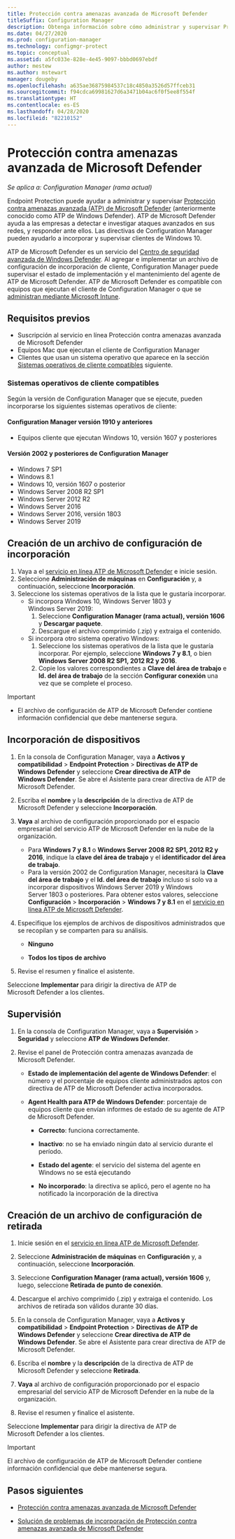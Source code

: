```yaml
---
title: Protección contra amenazas avanzada de Microsoft Defender
titleSuffix: Configuration Manager
description: Obtenga información sobre cómo administrar y supervisar Protección contra amenazas avanzada de Microsoft Defender, un nuevo servicio que ayuda a las empresas a responder ante ataques sofisticados.
ms.date: 04/27/2020
ms.prod: configuration-manager
ms.technology: configmgr-protect
ms.topic: conceptual
ms.assetid: a5fc033e-828e-4e45-9097-bbbd0697ebdf
author: mestew
ms.author: mstewart
manager: dougeby
ms.openlocfilehash: a635ae36875984537c18c4850a3526d57ffceb31
ms.sourcegitcommit: f94cdca69981627d6a3471b04ac6f0f5ee8f554f
ms.translationtype: HT
ms.contentlocale: es-ES
ms.lasthandoff: 04/28/2020
ms.locfileid: "82210152"
---
```

# <a name="microsoft-defender-advanced-threat-protection"></a>Protección contra amenazas avanzada de Microsoft Defender

*Se aplica a: Configuration Manager (rama actual)*

Endpoint Protection puede ayudar a administrar y supervisar [Protección contra amenazas avanzada (ATP) de Microsoft Defender](https://docs.microsoft.com/windows/security/threat-protection/microsoft-defender-atp/microsoft-defender-advanced-threat-protection) (anteriormente conocido como ATP de Windows Defender). ATP de Microsoft Defender ayuda a las empresas a detectar e investigar ataques avanzados en sus redes, y responder ante ellos. Las directivas de Configuration Manager pueden ayudarlo a incorporar y supervisar clientes de Windows 10.

ATP de Microsoft Defender es un servicio del [Centro de seguridad avanzada de Windows Defender](https://securitycenter.windows.com). Al agregar e implementar un archivo de configuración de incorporación de cliente, Configuration Manager puede supervisar el estado de implementación y el mantenimiento del agente de ATP de Microsoft Defender. ATP de Microsoft Defender es compatible con equipos que ejecutan el cliente de Configuration Manager o que se [administran mediante Microsoft Intune](https://docs.microsoft.com/intune/protect/advanced-threat-protection).

## <a name="prerequisites"></a>Requisitos previos

- Suscripción al servicio en línea Protección contra amenazas avanzada de Microsoft Defender  
- Equipos Mac que ejecutan el cliente de Configuration Manager
- Clientes que usan un sistema operativo que aparece en la sección [Sistemas operativos de cliente compatibles](#bkmk_os) siguiente.

### <a name="supported-client-operating-systems"></a><a name="bkmk_os"></a> Sistemas operativos de cliente compatibles
Según la versión de Configuration Manager que se ejecute, pueden incorporarse los siguientes sistemas operativos de cliente:

#### <a name="configuration-manager-version-1910-and-prior"></a>Configuration Manager versión 1910 y anteriores

- Equipos cliente que ejecutan Windows 10, versión 1607 y posteriores

#### <a name="configuration-manager-version-2002-and-later"></a>Versión 2002 y posteriores de Configuration Manager
<!--5229962-->
- Windows 7 SP1
- Windows 8.1
- Windows 10, versión 1607 o posterior
- Windows Server 2008 R2 SP1
- Windows Server 2012 R2
- Windows Server 2016
- Windows Server 2016, versión 1803
- Windows Server 2019

## <a name="create-an-onboarding-configuration-file"></a>Creación de un archivo de configuración de incorporación

1. Vaya a el [servicio en línea ATP de Microsoft Defender](https://securitycenter.windows.com/) e inicie sesión.
1. Seleccione **Administración de máquinas** en **Configuración** y, a continuación, seleccione **Incorporación**.
1. Seleccione los sistemas operativos de la lista que le gustaría incorporar.
   - Si incorpora Windows 10, Windows Server 1803 y Windows Server 2019:
      1. Seleccione **Configuration Manager (rama actual), versión 1606** y **Descargar paquete**.
      1. Descargue el archivo comprimido (.zip) y extraiga el contenido.
   - Si incorpora otro sistema operativo Windows: 
      1. Seleccione los sistemas operativos de la lista que le gustaría incorporar. Por ejemplo, seleccione **Windows 7 y 8.1**, o bien **Windows Server 2008 R2 SP1, 2012 R2 y 2016**.
      1. Copie los valores correspondientes a **Clave del área de trabajo** e **Id. del área de trabajo** de la sección **Configurar conexión** una vez que se complete el proceso.

> [!IMPORTANT]
> - El archivo de configuración de ATP de Microsoft Defender contiene información confidencial que debe mantenerse segura.

## <a name="onboard-devices"></a>Incorporación de dispositivos

1. En la consola de Configuration Manager, vaya a **Activos y compatibilidad** > **Endpoint Protection** > **Directivas de ATP de Windows Defender** y seleccione **Crear directiva de ATP de Windows Defender**. Se abre el Asistente para crear directiva de ATP de Microsoft Defender.  
1. Escriba el **nombre** y la **descripción** de la directiva de ATP de Microsoft Defender y seleccione **Incorporación**.
1. **Vaya** al archivo de configuración proporcionado por el espacio empresarial del servicio ATP de Microsoft Defender en la nube de la organización.
   - Para **Windows 7 y 8.1** o **Windows Server 2008 R2 SP1, 2012 R2 y 2016**, indique la **clave del área de trabajo** y el **identificador del área de trabajo**.
   - Para la versión 2002 de Configuration Manager, necesitará la **Clave del área de trabajo** y el **Id. del área de trabajo** incluso si solo va a incorporar dispositivos Windows Server 2019 y Windows Server 1803 o posteriores. Para obtener estos valores, seleccione **Configuración** > **Incorporación** > **Windows 7 y 8.1** en el [servicio en línea ATP de Microsoft Defender](https://securitycenter.windows.com/). <!--7054188-->
1. Especifique los ejemplos de archivos de dispositivos administrados que se recopilan y se comparten para su análisis.  

   - **Ninguno**

   - **Todos los tipos de archivo**  
1. Revise el resumen y finalice el asistente.  

Seleccione **Implementar** para dirigir la directiva de ATP de Microsoft Defender a los clientes.

## <a name="monitor"></a>Supervisión

1. En la consola de Configuration Manager, vaya a **Supervisión** > **Seguridad** y seleccione **ATP de Windows Defender**.  

1. Revise el panel de Protección contra amenazas avanzada de Microsoft Defender.  

    - **Estado de implementación del agente de Windows Defender**: el número y el porcentaje de equipos cliente administrados aptos con directiva de ATP de Microsoft Defender activa incorporados.  

    - **Agent Health para ATP de Windows Defender**: porcentaje de equipos cliente que envían informes de estado de su agente de ATP de Microsoft Defender.  

        - **Correcto**: funciona correctamente.  

        - **Inactivo**: no se ha enviado ningún dato al servicio durante el período.  

        - **Estado del agente**: el servicio del sistema del agente en Windows no se está ejecutando  

        - **No incorporado**: la directiva se aplicó, pero el agente no ha notificado la incorporación de la directiva  

## <a name="create-an-offboarding-configuration-file"></a>Creación de un archivo de configuración de retirada  

1. Inicie sesión en el [servicio en línea ATP de Microsoft Defender](https://securitycenter.windows.com/).

1. Seleccione **Administración de máquinas** en **Configuración** y, a continuación, seleccione **Incorporación**.  

1. Seleccione **Configuration Manager (rama actual), versión 1606** y, luego, seleccione **Retirada de punto de conexión**.  

1. Descargue el archivo comprimido (.zip) y extraiga el contenido. Los archivos de retirada son válidos durante 30 días.

1. En la consola de Configuration Manager, vaya a **Activos y compatibilidad** > **Endpoint Protection** > **Directivas de ATP de Windows Defender** y seleccione **Crear directiva de ATP de Windows Defender**. Se abre el Asistente para crear directiva de ATP de Microsoft Defender.  

1. Escriba el **nombre** y la **descripción** de la directiva de ATP de Microsoft Defender y seleccione **Retirada**.

1. **Vaya** al archivo de configuración proporcionado por el espacio empresarial del servicio ATP de Microsoft Defender en la nube de la organización.

1. Revise el resumen y finalice el asistente.  

Seleccione **Implementar** para dirigir la directiva de ATP de Microsoft Defender a los clientes.  

> [!IMPORTANT]
> El archivo de configuración de ATP de Microsoft Defender contiene información confidencial que debe mantenerse segura.

## <a name="next-steps"></a>Pasos siguientes

- [Protección contra amenazas avanzada de Microsoft Defender](https://docs.microsoft.com/windows/security/threat-protection/microsoft-defender-atp/microsoft-defender-advanced-threat-protection)

- [Solución de problemas de incorporación de Protección contra amenazas avanzada de Microsoft Defender](https://docs.microsoft.com/windows/security/threat-protection/microsoft-defender-atp/troubleshoot-onboarding)
